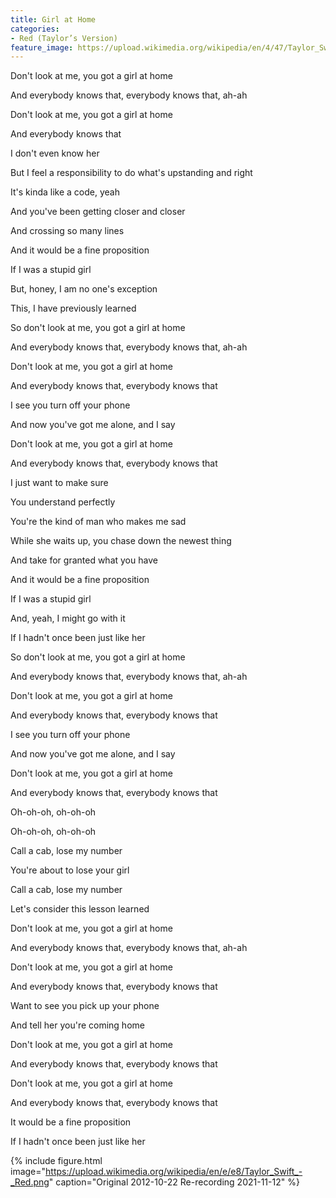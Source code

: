 ```yaml
---
title: Girl at Home
categories:
- Red (Taylor’s Version)
feature_image: https://upload.wikimedia.org/wikipedia/en/4/47/Taylor_Swift_-_Red_%28Taylor%27s_Version%29.png
--- 
```

Don't look at me, you got a girl at home

And everybody knows that, everybody knows that, ah-ah

Don't look at me, you got a girl at home

And everybody knows that

I don't even know her

But I feel a responsibility to do what's upstanding and right

It's kinda like a code, yeah

And you've been getting closer and closer

And crossing so many lines

And it would be a fine proposition

If I was a stupid girl

But, honey, I am no one's exception

This, I have previously learned

So don't look at me, you got a girl at home

And everybody knows that, everybody knows that, ah-ah

Don't look at me, you got a girl at home

And everybody knows that, everybody knows that

I see you turn off your phone

And now you've got me alone, and I say

Don't look at me, you got a girl at home

And everybody knows that, everybody knows that

I just want to make sure

You understand perfectly

You're the kind of man who makes me sad

While she waits up, you chase down the newest thing

And take for granted what you have

And it would be a fine proposition

If I was a stupid girl

And, yeah, I might go with it

If I hadn't once been just like her

So don't look at me, you got a girl at home

And everybody knows that, everybody knows that, ah-ah

Don't look at me, you got a girl at home

And everybody knows that, everybody knows that

I see you turn off your phone

And now you've got me alone, and I say

Don't look at me, you got a girl at home

And everybody knows that, everybody knows that

Oh-oh-oh, oh-oh-oh

Oh-oh-oh, oh-oh-oh

Call a cab, lose my number

You're about to lose your girl

Call a cab, lose my number

Let's consider this lesson learned

Don't look at me, you got a girl at home

And everybody knows that, everybody knows that, ah-ah

Don't look at me, you got a girl at home

And everybody knows that, everybody knows that

Want to see you pick up your phone

And tell her you're coming home

Don't look at me, you got a girl at home

And everybody knows that, everybody knows that

Don't look at me, you got a girl at home

And everybody knows that, everybody knows that

It would be a fine proposition

If I hadn't once been just like her


 {% include figure.html image="https://upload.wikimedia.org/wikipedia/en/e/e8/Taylor_Swift_-_Red.png" caption="Original 2012-10-22 Re-recording 2021-11-12" %}